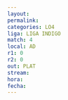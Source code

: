 ```yaml
---
layout: 
permalink: 
categories: LO4
liga: LIGA INDIGO
match: 4
local: AD
r1: 0
r2: 0
out: PLAT
stream: 
hora: 
fecha:
---
```


